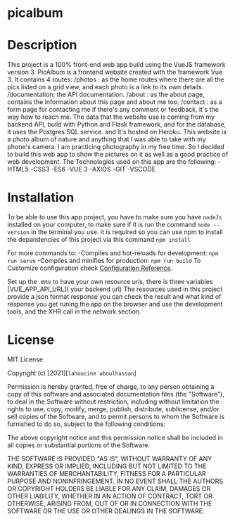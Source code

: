 # picalbum

# Description

This project is a 100% front-end web app build using the VueJS framework version 3.
PicAlbum is a frontend website created with the framework Vue 3. It contains 4 routes:
/photos : as the home routes where there are all the pics listed on a grid view, and each photo is a link to its own details.
/documentation: the API documentation.
/about : as the about page, contains the information about this page and about me too.
/contact : as a form page for contacting me if there's any comment or feedback, it's the way how to reach me.
The data that the website use is coming from my backend API, build with Python and Flask framework, and for the database, it uses the Postgres SQL service. and it's hosted on Heroku.
This website is a photo album of nature and anything that I was able to take with my phone's camera. I am practicing photography in my free time. So I decided to build this web app to show the pictures on it as well as a good practice of web development.
The Technologies used on this app are the following:
-HTML5
-CSS3
-ES6
-VUE 3
-AXIOS
-GIT
-VSCODE

# Installation

To be able to use this app project, you have to make sure you have `nodeJs` installed on your computer,
to make sure if it is run the command `node --version` in the terminal you use.
it is required so you can use npm to install the depandencies of this project via this command `npm install`

For more commands to:
-Compiles and hot-reloads for development:
`npm run serve`
-Compiles and minifies for production:
`npm run build`
To Customize configuration check [Configuration Reference](https://cli.vuejs.org/config/).

Set up the .env to have your own resource urls, there is three variables
[VUE_APP_API_URL]( your backend url)
The resources used in this project provide a json format response you can check the result and what kind of response you get runing the app on the browser and use the development tools, and the XHR call in the network section.

# License

MIT License

Copyright (c) [2021][``lahoucine aboulhassan``]

Permission is hereby granted, free of charge, to any person obtaining a copy
of this software and associated documentation files (the "Software"), to deal
in the Software without restriction, including without limitation the rights
to use, copy, modify, merge, publish, distribute, sublicense, and/or sell
copies of the Software, and to permit persons to whom the Software is
furnished to do so, subject to the following conditions:

The above copyright notice and this permission notice shall be included in all
copies or substantial portions of the Software.

THE SOFTWARE IS PROVIDED "AS IS", WITHOUT WARRANTY OF ANY KIND, EXPRESS OR
IMPLIED, INCLUDING BUT NOT LIMITED TO THE WARRANTIES OF MERCHANTABILITY,
FITNESS FOR A PARTICULAR PURPOSE AND NONINFRINGEMENT. IN NO EVENT SHALL THE
AUTHORS OR COPYRIGHT HOLDERS BE LIABLE FOR ANY CLAIM, DAMAGES OR OTHER
LIABILITY, WHETHER IN AN ACTION OF CONTRACT, TORT OR OTHERWISE, ARISING FROM,
OUT OF OR IN CONNECTION WITH THE SOFTWARE OR THE USE OR OTHER DEALINGS IN THE
SOFTWARE.
